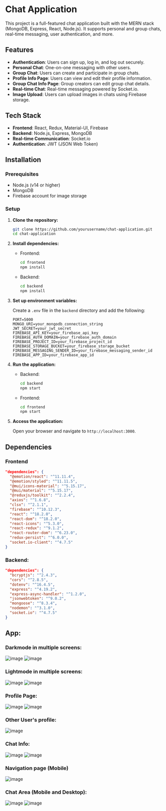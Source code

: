 # Chat Application

This project is a full-featured chat application built with the MERN stack (MongoDB, Express, React, Node.js). It supports personal and group chats, real-time messaging, user authentication, and more.

## Features

- **Authentication**: Users can sign up, log in, and log out securely.
- **Personal Chat**: One-on-one messaging with other users.
- **Group Chat**: Users can create and participate in group chats.
- **Profile Info Page**: Users can view and edit their profile information.
- **Group Chat Info Page**: Group creators can edit group chat details.
- **Real-time Chat**: Real-time messaging powered by Socket.io.
- **Image Upload**: Users can upload images in chats using Firebase storage.

## Tech Stack

- **Frontend**: React, Redux, Material-UI, Firebase
- **Backend**: Node.js, Express, MongoDB
- **Real-time Communication**: Socket.io
- **Authentication**: JWT (JSON Web Token)

## Installation

### Prerequisites

- Node.js (v14 or higher)
- MongoDB
- Firebase account for image storage

### Setup

1. **Clone the repository:**

    ```bash
    git clone https://github.com/yourusername/chat-application.git
    cd chat-application
    ```

2. **Install dependencies:**

    - Frontend:

      ```bash
      cd frontend
      npm install
      ```

    - Backend:

      ```bash
      cd backend
      npm install
      ```

3. **Set up environment variables:**

    Create a `.env` file in the `backend` directory and add the following:

    ```env
    PORT=5000
    MONGO_URI=your_mongodb_connection_string
    JWT_SECRET=your_jwt_secret
    FIREBASE_API_KEY=your_firebase_api_key
    FIREBASE_AUTH_DOMAIN=your_firebase_auth_domain
    FIREBASE_PROJECT_ID=your_firebase_project_id
    FIREBASE_STORAGE_BUCKET=your_firebase_storage_bucket
    FIREBASE_MESSAGING_SENDER_ID=your_firebase_messaging_sender_id
    FIREBASE_APP_ID=your_firebase_app_id
    ```

4. **Run the application:**

    - Backend:

      ```bash
      cd backend
      npm start
      ```

    - Frontend:

      ```bash
      cd frontend
      npm start
      ```

5. **Access the application:**

    Open your browser and navigate to `http://localhost:3000`.

## Dependencies

### Frontend

```json
"dependencies": {
  "@emotion/react": "^11.11.4",
  "@emotion/styled": "^11.11.5",
  "@mui/icons-material": "^5.15.17",
  "@mui/material": "^5.15.17",
  "@reduxjs/toolkit": "^2.2.4",
  "axios": "^1.6.8",
  "clsx": "^2.1.1",
  "firebase": "^10.12.3",
  "react": "^18.2.0",
  "react-dom": "^18.2.0",
  "react-icons": "^5.3.0",
  "react-redux": "^9.1.2",
  "react-router-dom": "^6.23.0",
  "redux-persist": "^6.0.0",
  "socket.io-client": "^4.7.5"
}
```
### Backend:
```json
"dependencies": {
  "bcryptjs": "^2.4.3",
  "cors": "^2.8.5",
  "dotenv": "^16.4.5",
  "express": "^4.19.2",
  "express-async-handler": "^1.2.0",
  "jsonwebtoken": "^9.0.2",
  "mongoose": "^8.3.4",
  "nodemon": "^3.1.0",
  "socket.io": "^4.7.5"
}
```

## App:
### Darkmode in multiple screens:
![image](https://github.com/user-attachments/assets/54f1b741-814b-4ef3-bbfb-a3776a95a336)
![image](https://github.com/user-attachments/assets/e5f5a56b-d15a-489d-92c1-6d1b5c239a4b)

### Lightmode in multiple screens:
![image](https://github.com/user-attachments/assets/2101e2ed-8f83-4c18-bbd9-c65ecbc3d352)
![image](https://github.com/user-attachments/assets/aa1ff1f1-afe6-436a-870c-e57f8582ad14)

### Profile Page:
![image](https://github.com/user-attachments/assets/c33ae57d-5811-411b-a4b9-e8a29442438c)
![image](https://github.com/user-attachments/assets/35401397-3c5c-4219-9274-9e5fa7b65d25)

### Other User's profile:
![image](https://github.com/user-attachments/assets/0fe2be14-6108-4903-8551-f900349fa965)

### Chat Info:
![image](https://github.com/user-attachments/assets/10dbf8c2-f606-4e22-a204-5064bd434b4a)
![image](https://github.com/user-attachments/assets/500d955b-8fbc-401b-9427-665836f71674)

### Navigation page (Mobile)
![image](https://github.com/user-attachments/assets/40e8729f-ded5-4fdf-8b0f-086c91e72ca4)

### Chat Area (Mobile and Desktop):
![image](https://github.com/user-attachments/assets/9d268309-579d-419d-8b2a-2f021c8c8b8d)
![image](https://github.com/user-attachments/assets/3aa82e8e-7378-4a8f-9026-b0f26ce5d57b)

